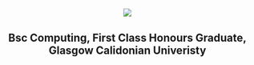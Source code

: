 <h1 align="center">
    <img src="https://readme-typing-svg.herokuapp.com/?font=Righteous&size=35&center=true&vCenter=true&width=500&height=70&duration=4000&lines=Hi+There!;+I'm+Jonathan+Ward!;" />
</h1>
<h2 align="center">
    Bsc Computing, First Class Honours Graduate, Glasgow Calidonian Univeristy
</h2>